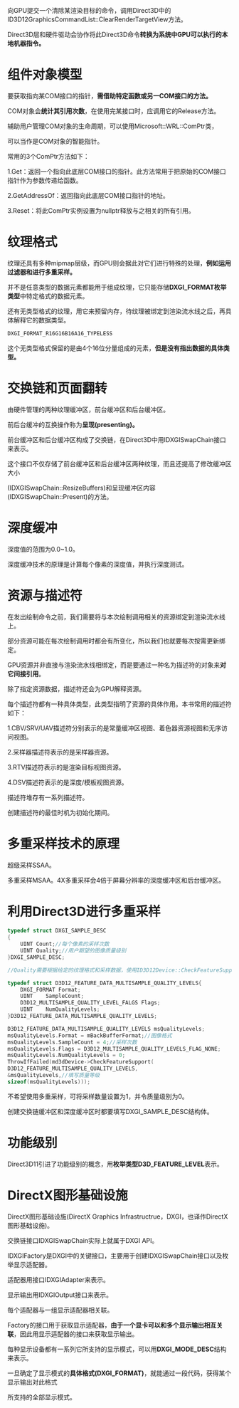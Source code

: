 向GPU提交一个清除某渲染目标的命令，调用Direct3D中的ID3D12GraphicsCommandList::ClearRenderTargetView方法。



Direct3D层和硬件驱动会协作将此Direct3D命令**转换为系统中GPU可以执行的本地机器指令。**



# 组件对象模型

要获取指向某COM接口的指针，**需借助特定函数或另一COM接口的方法。**

COM对象会**统计其引用次数**，在使用完某接口时，应调用它的Release方法。



辅助用户管理COM对象的生命周期，可以使用Microsoft::WRL::ComPtr类，

可以当作是COM对象的智能指针。



常用的3个ComPtr方法如下：

1.Get：返回一个指向此底层COM接口的指针。此方法常用于把原始的COM接口指针作为参数传递给函数。



2.GetAddressOf：返回指向此底层COM接口指针的地址。



3.Reset：将此ComPtr实例设置为nullptr释放与之相关的所有引用。



# 纹理格式

纹理还具有多种mipmap层级，而GPU则会据此对它们进行特殊的处理，**例如运用过滤器和进行多重采样。**



并不是任意类型的数据元素都能用于组成纹理，它只能存储**DXGI_FORMAT枚举类型**中特定格式的数据元素。



还有无类型格式的纹理，用它来预留内存，待纹理被绑定到渲染流水线之后，再具体解释它的数据类型。

```c++
DXGI_FORMAT_R16G16B16A16_TYPELESS
```

这个无类型格式保留的是由4个16位分量组成的元素，**但是没有指出数据的具体类型。**



# 交换链和页面翻转

由硬件管理的两种纹理缓冲区，前台缓冲区和后台缓冲区。



前后台缓冲的互换操作称为**呈现(presenting)。**



前台缓冲区和后台缓冲区构成了交换链，在Direct3D中用IDXGISwapChain接口来表示。



这个接口不仅存储了前台缓冲区和后台缓冲区两种纹理，而且还提高了修改缓冲区大小

(IDXGISwapChain::ResizeBuffers)和呈现缓冲区内容(IDXGISwapChain::Present)的方法。



# 深度缓冲

深度值的范围为0.0~1.0。



深度缓冲技术的原理是计算每个像素的深度值，并执行深度测试。



# 资源与描述符

在发出绘制命令之前，我们需要将与本次绘制调用相关的资源绑定到渲染流水线上。

部分资源可能在每次绘制调用时都会有所变化，所以我们也就要每次按需更新绑定。



GPU资源并非直接与渲染流水线相绑定，而是要通过一种名为描述符的对象来**对它间接引用**。



除了指定资源数据，描述符还会为GPU解释资源。



每个描述符都有一种具体类型，此类型指明了资源的具体作用。本书常用的描述符如下：

1.CBV/SRV/UAV描述符分别表示的是常量缓冲区视图、着色器资源视图和无序访问视图。



2.采样器描述符表示的是采样器资源。



3.RTV描述符表示的是渲染目标视图资源。



4.DSV描述符表示的是深度/模板视图资源。



描述符堆存有一系列描述符。



创建描述符的最佳时机为初始化期间。



# 多重采样技术的原理

超级采样SSAA。



多重采样MSAA。4X多重采样会4倍于屏幕分辨率的深度缓冲区和后台缓冲区。



# 利用Direct3D进行多重采样

```c++
typedef struct DXGI_SAMPLE_DESC
{
	UINT Count;//每个像素的采样次数
	UINT Quality;//用户期望的图像质量级别
}DXGI_SAMPLE_DESC;
```



```c++
//Quality需要根据给定的纹理格式和采样数据，使用ID3D12Device::CheckFeatureSupport方法查询对应的质量级别

typedef struct D3D12_FEATURE_DATA_MULTISAMPLE_QUALITY_LEVELS{
    DXGI_FORMAT Format;
    UINT	SampleCount;
    D3D12_MULTISAMPLE_QUALITY_LEVEL_FALGS Flags;
    UINT	NumQualityLevels;
}D3D12_FEATURE_DATA_MULTISAMPLE_QUALITY_LEVELS;

D3D12_FEATURE_DATA_MULTISAMPLE_QUALITY_LEVELS msQualityLevels;
msQualityLevels.Format = mBackBufferFormat;//图像格式
msQualityLevels.SampleCount = 4;//采样次数
msQualityLevels.Flags = D3D12_MULTISAMPLE_QUALITY_LEVELS_FLAG_NONE;
msQualityLevels.NumQualityLevels = 0;
ThrowIfFailed(md3dDevice->CheckFeatureSupport(
D3D12_FEATURE_MULTISAMPLE_QUALITY_LEVELS,
&msQualityLevels,//填写质量等级
sizeof(msQualityLevels)));
```



不希望使用多重采样，可将采样数量设置为1，并令质量级别为0。



创建交换链缓冲区和深度缓冲区时都要填写DXGI_SAMPLE_DESC结构体。



# 功能级别



Direct3D11引进了功能级别的概念，用**枚举类型D3D_FEATURE_LEVEL**表示。



# DirectX图形基础设施

DirectX图形基础设施(DirectX Graphics Infrastructrue，DXGI，也译作DirectX图形基础设施)。



交换链接口IDXGISwapChain实际上就属于DXGI API。



IDXGIFactory是DXGI中的关键接口，主要用于创建IDXGISwapChain接口以及枚举显示适配器。

适配器用接口IDXGIAdapter来表示。



显示输出用IDXGIOutput接口来表示。

每个适配器与一组显示适配器相关联。



Factory的接口用于获取显示适配器，**由于一个显卡可以和多个显示输出相互关联**，因此用显示适配器的接口来获取显示输出。



每种显示设备都有一系列它所支持的显示模式，可以用**DXGI_MODE_DESC**结构来表示。



一旦确定了显示模式的**具体格式(DXGI_FORMAT)**，就能通过一段代码，获得某个显示输出对此格式

所支持的全部显示模式。




























